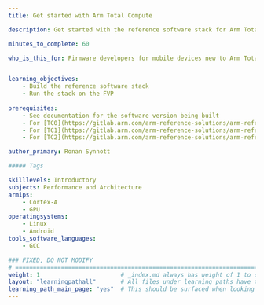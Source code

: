 ```yaml
---
title: Get started with Arm Total Compute

description: Get started with the reference software stack for Arm Total Compute

minutes_to_complete: 60  

who_is_this_for: Firmware developers for mobile devices new to Arm Total Compute.


learning_objectives: 
    - Build the reference software stack
    - Run the stack on the FVP
    
prerequisites:
    - See documentation for the software version being built
    - For [TC0](https://gitlab.arm.com/arm-reference-solutions/arm-reference-solutions-docs/-/blob/master/docs/totalcompute/tc0/user-guide.rst)
    - For [TC1](https://gitlab.arm.com/arm-reference-solutions/arm-reference-solutions-docs/-/blob/master/docs/totalcompute/tc1/user-guide.rst)
    - For [TC2](https://gitlab.arm.com/arm-reference-solutions/arm-reference-solutions-docs/-/blob/master/docs/totalcompute/tc2/user-guide.rst)

author_primary: Ronan Synnott

##### Tags

skilllevels: Introductory
subjects: Performance and Architecture
armips:
    - Cortex-A
    - GPU
operatingsystems:
    - Linux
    - Android
tools_software_languages:
    - GCC

### FIXED, DO NOT MODIFY
# ================================================================================
weight: 1                       # _index.md always has weight of 1 to order correctly
layout: "learningpathall"       # All files under learning paths have this same wrapper
learning_path_main_page: "yes"  # This should be surfaced when looking for related content. Only set for _index.md of learning path content.
---
```

